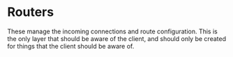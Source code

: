 # Routers

These manage the incoming connections and route configuration. This is the only layer that should be aware of the client, and should only be created for things that the client should be aware of.